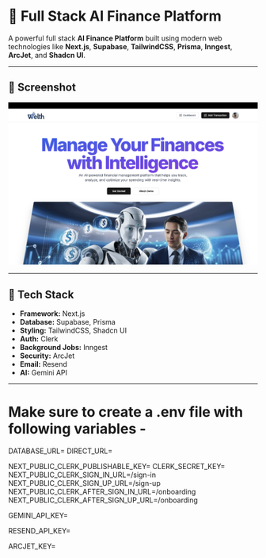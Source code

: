 # 💸 Full Stack AI Finance Platform

A powerful full stack **AI Finance Platform** built using modern web technologies like **Next.js**, **Supabase**, **TailwindCSS**, **Prisma**, **Inngest**, **ArcJet**, and **Shadcn UI**.

---
## 📸 Screenshot

![Screenshot](public/screenshot.png)

---
## 🚀 Tech Stack

- **Framework:** Next.js
- **Database:** Supabase, Prisma
- **Styling:** TailwindCSS, Shadcn UI
- **Auth:** Clerk
- **Background Jobs:** Inngest
- **Security:** ArcJet
- **Email:** Resend
- **AI:** Gemini API
 ---
 # Make sure to create a .env file with following variables -
 
DATABASE_URL=
DIRECT_URL=

NEXT_PUBLIC_CLERK_PUBLISHABLE_KEY=
CLERK_SECRET_KEY=
NEXT_PUBLIC_CLERK_SIGN_IN_URL=/sign-in
NEXT_PUBLIC_CLERK_SIGN_UP_URL=/sign-up
NEXT_PUBLIC_CLERK_AFTER_SIGN_IN_URL=/onboarding
NEXT_PUBLIC_CLERK_AFTER_SIGN_UP_URL=/onboarding

GEMINI_API_KEY=

RESEND_API_KEY=

ARCJET_KEY=

